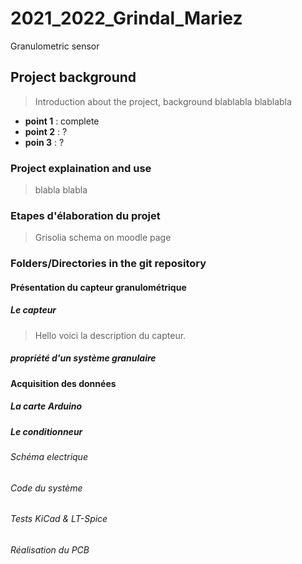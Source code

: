 # 2021_2022_Grindal_Mariez

Granulometric sensor

## Project background
> Introduction about the project, background blablabla
> blablabla
* **point 1** : complete
* **point 2** : ?
* **poin 3** : ?

### Project explaination and use

> blabla
> blabla

### Etapes d'élaboration du projet
> Grisolia schema on moodle page

### Folders/Directories in the git repository
#### Présentation du capteur granulométrique
##### Le capteur
> Hello voici la description du capteur. 
##### propriété d'un système granulaire
#### Acquisition des données
##### La carte Arduino
##### Le conditionneur
###### Schéma electrique
###### Code du système
###### Tests KiCad & LT-Spice
###### Réalisation du PCB
